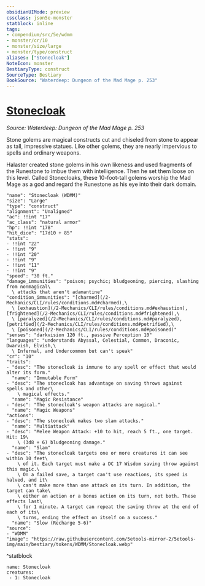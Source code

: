 ```yaml
---
obsidianUIMode: preview
cssclass: json5e-monster
statblock: inline
tags:
- compendium/src/5e/wdmm
- monster/cr/10
- monster/size/large
- monster/type/construct
aliases: ["Stonecloak"]
NoteIcon: monster
BestiaryType: construct
SourceType: Bestiary
BookSource: "Waterdeep: Dungeon of the Mad Mage p. 253"
---
```

# [Stonecloak](2-Mechanics/CLI/bestiary/construct/stonecloak-wdmm.md)
*Source: Waterdeep: Dungeon of the Mad Mage p. 253*  

Stone golems are magical constructs cut and chiseled from stone to appear as tall, impressive statues. Like other golems, they are nearly impervious to spells and ordinary weapons.

Halaster created stone golems in his own likeness and used fragments of the Runestone to imbue them with intelligence. Then he set them loose on this level. Called Stonecloaks, these 10-foot-tall golems worship the Mad Mage as a god and regard the Runestone as his eye into their dark domain.

```statblock
"name": "Stonecloak (WDMM)"
"size": "Large"
"type": "construct"
"alignment": "Unaligned"
"ac": !!int "17"
"ac_class": "natural armor"
"hp": !!int "178"
"hit_dice": "17d10 + 85"
"stats":
- !!int "22"
- !!int "9"
- !!int "20"
- !!int "9"
- !!int "11"
- !!int "9"
"speed": "30 ft."
"damage_immunities": "poison; psychic; bludgeoning, piercing, slashing from nonmagical\
  \ attacks that aren't adamantine"
"condition_immunities": "[charmed](/2-Mechanics/CLI/rules/conditions.md#charmed),\
  \ [exhaustion](/2-Mechanics/CLI/rules/conditions.md#exhaustion), [frightened](/2-Mechanics/CLI/rules/conditions.md#frightened),\
  \ [paralyzed](/2-Mechanics/CLI/rules/conditions.md#paralyzed), [petrified](/2-Mechanics/CLI/rules/conditions.md#petrified),\
  \ [poisoned](/2-Mechanics/CLI/rules/conditions.md#poisoned)"
"senses": "darkvision 120 ft., passive Perception 10"
"languages": "understands Abyssal, Celestial, Common, Draconic, Dwarvish, Elvish,\
  \ Infernal, and Undercommon but can't speak"
"cr": "10"
"traits":
- "desc": "The stonecloak is immune to any spell or effect that would alter its form."
  "name": "Immutable Form"
- "desc": "The stonecloak has advantage on saving throws against spells and other\
    \ magical effects."
  "name": "Magic Resistance"
- "desc": "The stonecloak's weapon attacks are magical."
  "name": "Magic Weapons"
"actions":
- "desc": "The stonecloak makes two slam attacks."
  "name": "Multiattack"
- "desc": "Melee Weapon Attack: +10 to hit, reach 5 ft., one target. Hit: 19\
    \ (3d8 + 6) bludgeoning damage."
  "name": "Slam"
- "desc": "The stonecloak targets one or more creatures it can see within 10 feet\
    \ of it. Each target must make a DC 17 Wisdom saving throw against this magic.\
    \ On a failed save, a target can't use reactions, its speed is halved, and it\
    \ can't make more than one attack on its turn. In addition, the target can take\
    \ either an action or a bonus action on its turn, not both. These effects last\
    \ for 1 minute. A target can repeat the saving throw at the end of each of its\
    \ turns, ending the effect on itself on a success."
  "name": "Slow (Recharge 5-6)"
"source":
- "WDMM"
"image": "https://raw.githubusercontent.com/5etools-mirror-2/5etools-img/main/bestiary/tokens/WDMM/Stonecloak.webp"
```
^statblock

```encounter-table
name: Stonecloak
creatures:
 - 1: Stonecloak
```